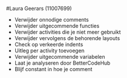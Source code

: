 #Laura Geerars (11007699)
- Verwijder onnodige comments
- Verwijder uitgecommende functies
- Verwijder activities die je niet meer gebruikt
- Verwijder vervolgens de behorende layouts
- Check op verkeerde indents
- Uitleg per activity toevoegen
- Verwijder uitgecommende variabelen
- Laat je analyseren door BetterCodeHub
- Blijf constant in hoe je comment
